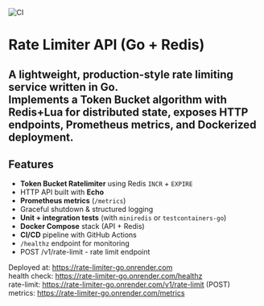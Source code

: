 ![CI](https://github.com/whym9/rate-limiter-go/actions/workflows/ci.yaml/badge.svg)
# Rate Limiter API (Go + Redis)

A lightweight, production-style **rate limiting service** written in Go.  
Implements a **Token Bucket** algorithm with Redis+Lua for distributed state, exposes HTTP endpoints, Prometheus metrics, and Dockerized deployment.
---

## Features

- **Token Bucket Ratelimiter** using Redis `INCR` + `EXPIRE`
- HTTP API built with **Echo**
- **Prometheus metrics** (`/metrics`)
- Graceful shutdown & structured logging
- **Unit + integration tests** (with `miniredis` or `testcontainers-go`)
- **Docker Compose** stack (API + Redis)
- **CI/CD** pipeline with GitHub Actions
- `/healthz` endpoint for monitoring
- POST /v1/rate-limit - rate limit endpoint

Deployed at: https://rate-limiter-go.onrender.com \
health check: https://rate-limiter-go.onrender.com/healthz \
rate-limit: https://rate-limiter-go.onrender.com/v1/rate-limit (POST) \
metrics: https://rate-limiter-go.onrender.com/metrics
